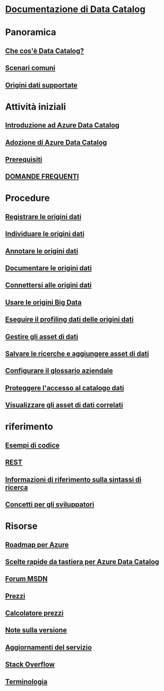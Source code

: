 # [Documentazione di Data Catalog](index.md)

# Panoramica
## [Che cos'è Data Catalog?](data-catalog-what-is-data-catalog.md)
## [Scenari comuni](data-catalog-common-scenarios.md)
## [Origini dati supportate](data-catalog-dsr.md)

# Attività iniziali
## [Introduzione ad Azure Data Catalog](data-catalog-get-started.md)
## [Adozione di Azure Data Catalog](data-catalog-adopting-data-catalog.md)
## [Prerequisiti](data-catalog-prerequisites.md)
## [DOMANDE FREQUENTI](data-catalog-frequently-asked-questions.md)

# Procedure
## [Registrare le origini dati](data-catalog-how-to-register.md)
## [Individuare le origini dati](data-catalog-how-to-discover.md)
## [Annotare le origini dati](data-catalog-how-to-annotate.md)
## [Documentare le origini dati](data-catalog-how-to-documentation.md)
## [Connettersi alle origini dati](data-catalog-how-to-connect.md)
## [Usare le origini Big Data](data-catalog-how-to-big-data.md)
## [Eseguire il profiling dati delle origini dati](data-catalog-how-to-data-profile.md)
## [Gestire gli asset di dati](data-catalog-how-to-manage.md)
## [Salvare le ricerche e aggiungere asset di dati](data-catalog-how-to-save-pin.md)
## [Configurare il glossario aziendale](data-catalog-how-to-business-glossary.md)
## [Proteggere l'accesso al catalogo dati](data-catalog-how-to-secure-catalog.md)
## [Visualizzare gli asset di dati correlati](data-catalog-how-to-view-related-data-assets.md) 

# riferimento
## [Esempi di codice](https://azure.microsoft.com/en-us/resources/samples/?service=data-catalog)
## [REST](/rest/api/datacatalog/)
## [Informazioni di riferimento sulla sintassi di ricerca](/rest/api/datacatalog/data-catalog-search-syntax-reference)
## [Concetti per gli sviluppatori](data-catalog-developer-concepts.md)

# Risorse
## [Roadmap per Azure](https://azure.microsoft.com/roadmap/)
## [Scelte rapide da tastiera per Azure Data Catalog](data-catalog-keyboard-shortcuts.md)
## [Forum MSDN](https://social.msdn.microsoft.com/Forums/en-US/home?forum=azuredatacatalog)
## [Prezzi](https://azure.microsoft.com/pricing/details/data-catalog/)
## [Calcolatore prezzi](https://azure.microsoft.com/pricing/calculator/)
## [Note sulla versione](data-catalog-whats-new.md)
## [Aggiornamenti del servizio](https://azure.microsoft.com/updates/?product=data-catalog)
## [Stack Overflow](http://stackoverflow.com/questions/tagged/azure-data-catalog)
## [Terminologia](data-catalog-terminology.md)
